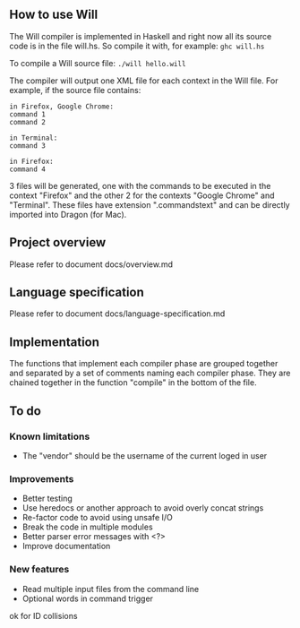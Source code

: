 How to use Will
---------------

The Will compiler is implemented in Haskell and right now all its source code is in the file will.hs.
So compile it with, for example:
`ghc will.hs`

To compile a Will source file:
`./will hello.will`

The compiler will output one XML file for each context in the Will file. For example, if the source file contains:

    in Firefox, Google Chrome:
    command 1
    command 2
    
    in Terminal:
    command 3
    
    in Firefox:
    command 4

3 files will be generated, one with the commands to be executed in the context "Firefox" and the other 2 for the contexts "Google Chrome" and "Terminal".
These files have extension ".commandstext" and can be directly imported into Dragon (for Mac).


Project overview
----------------

Please refer to document docs/overview.md


Language specification
----------------------

Please refer to document docs/language-specification.md


Implementation
--------------

The functions that implement each compiler phase are grouped together and separated by a set of comments naming each compiler phase. They are chained together in the function "compile" in the bottom of the file.


To do
-----

### Known limitations
- The "vendor" should be the username of the current loged in user

### Improvements
- Better testing
- Use heredocs or another approach to avoid overly concat strings
- Re-factor code to avoid using unsafe I/O
- Break the code in multiple modules
- Better parser error messages with <?>
- Improve documentation

### New features
- Read multiple input files from the command line
- Optional words in command trigger

ok for ID collisions

